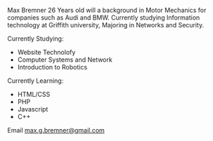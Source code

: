 Max Bremner 
26 Years old will a background in Motor Mechanics for companies 
such as Audi and BMW.
Currently studying Information technology at Griffith university, 
Majoring in Networks and Security.

Currently Studying:
- Website Technolofy 
- Computer Systems and Network 
- Introduction to Robotics

Currently Learning:
- HTML/CSS
- PHP
- Javascript 
- C++

Email
max.g.bremner@gmail.com
